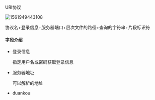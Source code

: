 URI协议

![1561949443108](/home/danale/.config/Typora/typora-user-images/1561949443108.png)

协议名+登录信息+服务器端口+层次文件的路径+查询的字符串+片段标识符

#### 字段介绍

* 登录信息

  指定用户名或密码获取登录信息

* 服务器地址

  可以解析的地址

* duankou

